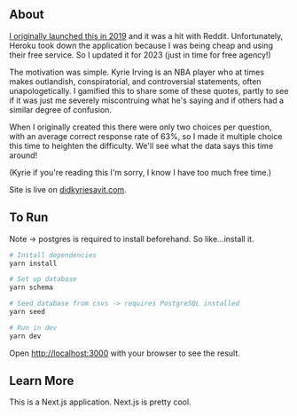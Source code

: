 ## About

[I originally launched this in 2019](https://fahdsheikh.webflow.io/blog/play-stupid-games-win-stupid-prizes) and it was a hit with Reddit. Unfortunately, Heroku took down the application because I was being cheap and using their free service. So I updated it for 2023 (just in time for free agency!)

The motivation was simple. Kyrie Irving is an NBA player who at times makes outlandish, conspiratorial, and controversial statements, often unapologetically. I gamified this to share some of these quotes, partly to see if it was just me severely miscontruing what he's saying and if others had a similar degree of confusion. 

When I originally created this there were only two choices per question, with an average correct response rate of 63%, so I made it multiple choice this time to heighten the difficulty. We'll see what the data says this time around!

(Kyrie if you're reading this I'm sorry, I know I have too much free time.)

Site is live on [didkyriesayit.com](https://didkyriesayit.com). 

## To Run
Note -> postgres is required to install beforehand. So like...install it.
```bash
# Install dependencies
yarn install

# Set up database
yarn schema

# Seed database from csvs -> requires PostgreSQL installed
yarn seed

# Run in dev
yarn dev
```

Open [http://localhost:3000](http://localhost:3000) with your browser to see the result.


## Learn More

This is a Next.js application. Next.js is pretty cool. 
